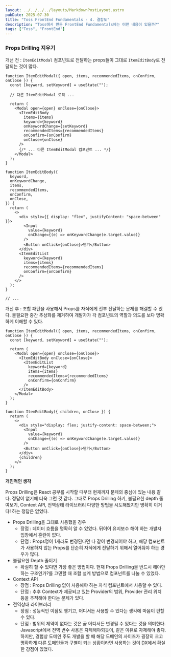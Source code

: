 ```yaml
---
layout: ../../../../layouts/MarkdownPostLayout.astro
pubDate: 2025-07-30
title: "Toss FrontEnd Fundamentals - 4. 결합도"
description: "Toss에서 만든 FrontEnd Fundamentals에는 어떤 내용이 있을까?"
tags: ["Toss", "FrontEnd"]
---
```


### Props Drilling 지우기

개선 전 : `ItemEditModal` 컴포넌트로 전달하는 props들이 그대로 `ItemEditBody`로 전달되는 것이 많다.

```tsx
function ItemEditModal({ open, items, recommendedItems, onConfirm, onClose }) {
  const [keyword, setKeyword] = useState("");

  // 다른 ItemEditModal 로직 ...

  return (
    <Modal open={open} onClose={onClose}>
      <ItemEditBody
        items={items}
        keyword={keyword}
        onKeywordChange={setKeyword}
        recommendedItems={recommendedItems}
        onConfirm={onConfirm}
        onClose={onClose}
      />
      {/* ... 다른 ItemEditModal 컴포넌트 ... */}
    </Modal>
  );
}

function ItemEditBody({
  keyword,
  onKeywordChange,
  items,
  recommendedItems,
  onConfirm,
  onClose,
}) {
  return (
    <>
      <div style={{ display: "flex", justifyContent: "space-between" }}>
        <Input
          value={keyword}
          onChange={(e) => onKeywordChange(e.target.value)}
        />
        <Button onClick={onClose}>닫기</Button>
      </div>
      <ItemEditList
        keyword={keyword}
        items={items}
        recommendedItems={recommendedItems}
        onConfirm={onConfirm}
      />
    </>
  );
}

// ...
```

개선 후 : 조합 패턴을 사용해서 Props를 자식에게 전부 전달하는 문제를 해결할 수 있다. 불필요한 중간 추상화를 제거하여 개발자가 각 컴포넌트의 역할과 의도를 보다 명확하게 이해할 수 있다.

```tsx
function ItemEditModal({ open, items, recommendedItems, onConfirm, onClose }) {
  const [keyword, setKeyword] = useState("");

  return (
    <Modal open={open} onClose={onClose}>
      <ItemEditBody onClose={onClose}>
        <ItemEditList
          keyword={keyword}
          items={items}
          recommendedItems={recommendedItems}
          onConfirm={onConfirm}
        />
      </ItemEditBody>
    </Modal>
  );
}

function ItemEditBody({ children, onClose }) {
  return (
    <>
      <div style="display: flex; justify-content: space-between;">
        <Input
          value={keyword}
          onChange={(e) => onKeywordChange(e.target.value)}
        />
        <Button onClick={onClose}>닫기</Button>
      </div>
      {children}
    </>
  );
}
```

**개인적인 생각**

Props Drilling은 React 공부를 시작할 때부터 현재까지 문제의 중심에 있는 내용 같다. 정답이 없기에 더욱 그런 것 같다. 그대로 Props Drilling 하기, 불필요한 depth 줄여보기, Context API, 전역상태 라이브러리 다양한 방법을 시도해봤지만 명확히 이거다! 하는 정답은 없었다.

- Props Drilling을 그대로 사용했을 경우
  - 장점 : 데이터 흐름을 명확히 알 수 있었다. 뒤이어 유지보수 해야 하는 개발자 입장에서 혼란이 없다.
  - 단점 : Props명이 1개라도 변경된다면 다 같이 변경되어야 하고, 해당 컴포넌트가 사용하지 않는 Props를 단순히 자식에게 전달하기 위해서 열어줘야 하는 경우가 많다.
- 불필요한 Depth 줄이기
  - 확실히 할 수 있다면 가장 좋은 방법이다. 현재 Props Drilling을 반드시 해야만 하는 구조인가?를 고민할 때 조합 설계 방법으로 컴포넌트를 나눌 수 있었다.
- Context API
  - 장점 : Props Drilling 없이 사용해야 하는 자식 컴포넌트에서 사용할 수 있다.
  - 단점 : 추후 Context가 제공되고 있는 Provider의 범위, Provider 관리 위치 등을 추적해야 한다는 문제가 있다.
- 전역상태 라이브러리
  - 장점 : 성능적인 이점도 챙기고, 어디서든 사용할 수 있다는 생각에 마음이 편할 수 있다.
  - 단점 : 범위의 제약이 없다는 것은 곧 어디서든 변경될 수 있다는 것을 의미한다. Javascript에서 전역 변수 사용은 자제해야되듯이, 같은 이유로 자제해야 좋다. 하지만, 경험상 도메인 주도 개발을 할 때 해당 도메인의 사이즈가 굉장히 크고 명확하게 다른 도메인들과 구별이 되는 상황이라면 사용하는 것이 DX에서 확실한 강점이 있었다.
